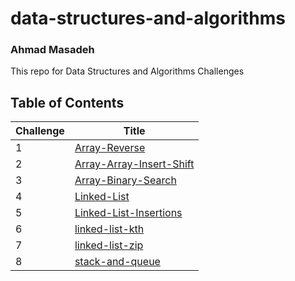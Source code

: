 # data-structures-and-algorithms
### Ahmad Masadeh
This repo for Data Structures and Algorithms Challenges

## Table of Contents 
|Challenge|Title
|-----------|-----------|
|1|[Array-Reverse](./Data-Structures/Data-Structures/Data-structures/Array-Reverse/)
|2|[Array-Array-Insert-Shift](./Data-Structures/Data-Structures/Data-structures/Array-Insert-Shift/)
|3|[Array-Binary-Search](./Data-Structures/Data-Structures/Data-structures/Array-Binary-Search/)
|4|[Linked-List](./Data-Structures/Data-Structures/Data-structures/Linked-List/)
|5|[Linked-List-Insertions](./Data-Structures/Data-Structures/Data-structures/Linked-List-Insertions/)
|6|[linked-list-kth](./Data-Structures/Data-Structures/Data-structures/linked-list-kth/)
|7|[linked-list-zip](./Data-Structures/Data-Structures/Data-structures/linked-list-zip/)
|8|[stack-and-queue](./Data-Structures/Data-Structures/Data-structures/stack-and-queue/)


